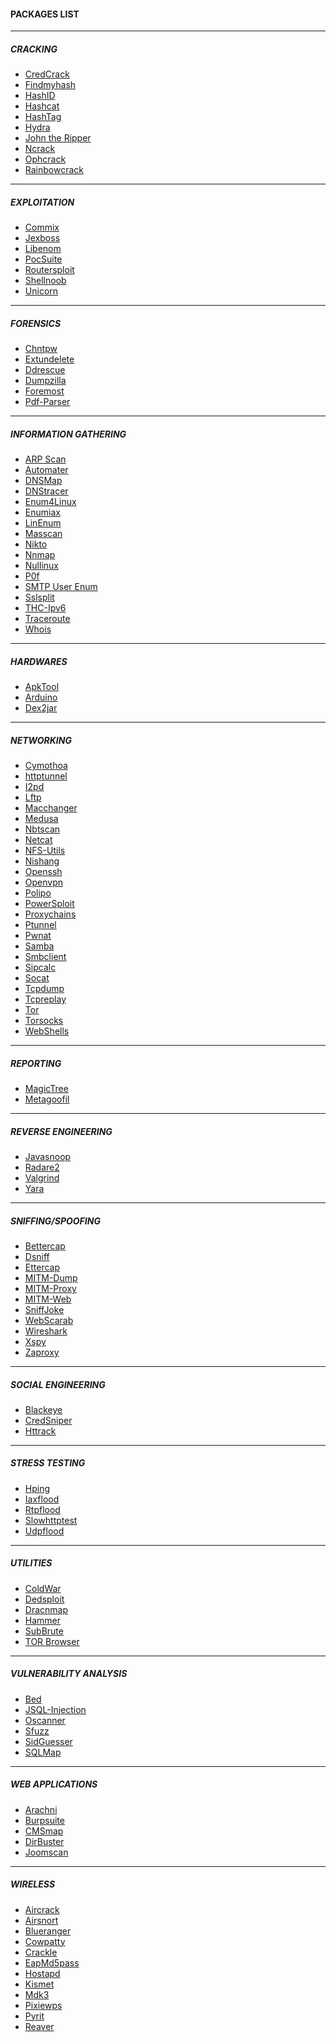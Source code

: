 #### PACKAGES LIST

* * *

##### CRACKING

* [CredCrack](https://github.com/gojhonny/CredCrack/)
* [Findmyhash](https://code.google.com/archive/p/findmyhash/)
* [HashID](http://code.google.com/p/hash-identifier/)
* [Hashcat](https://www.archlinux.org/packages/community/x86_64/hashcat/)
* [HashTag](https://github.com/SmeegeSec/HashTag/)
* [Hydra](https://www.archlinux.org/packages/community/x86_64/hydra/)
* [John the Ripper](https://www.archlinux.org/packages/community/x86_64/john/)
* [Ncrack](https://www.archlinux.org/packages/community/x86_64/ncrack/)
* [Ophcrack](https://www.archlinux.org/packages/community/x86_64/ophcrack/)
* [Rainbowcrack](https://project-rainbowcrack.com/)

* * *

##### EXPLOITATION

* [Commix](https://github.com/commixproject/commix/)
* [Jexboss](https://github.com/joaomatosf/jexboss/)
* [Libenom](https://github.com/bounteous/libenom/)
* [PocSuite](https://github.com/knownsec/pocsuite3/)
* [Routersploit](https://github.com/threat9/routersploit/)
* [Shellnoob](https://github.com/reyammer/shellnoob/)
* [Unicorn](https://github.com/trustedsec/unicorn/)

* * *

##### FORENSICS

* [Chntpw](https://www.archlinux.org/packages/community/x86_64/chntpw/)
* [Extundelete](https://www.archlinux.org/packages/community/x86_64/extundelete/)
* [Ddrescue](http://www.garloff.de/kurt/linux/ddrescue/)
* [Dumpzilla](https://www.dumpzilla.org/)
* [Foremost](https://www.archlinux.org/packages/community/x86_64/foremost/)
* [Pdf-Parser](https://blog.didierstevens.com/programs/pdf-parser/)

* * *

##### INFORMATION GATHERING

* [ARP Scan](https://www.archlinux.org/packages/community/x86_64/arp-scan/)
* [Automater](https://github.com/1aN0rmus/TekDefense-Automater/)
* [DNSMap](https://code.google.com/archive/p/dnsmap/)
* [DNStracer](https://www.archlinux.org/packages/community/x86_64/dnstracer/)
* [Enum4Linux](https://labs.portcullis.co.uk/tools/enum4linux/)
* [Enumiax](https://sourceforge.net/projects/enumiax/)
* [LinEnum](https://github.com/rebootuser/LinEnum/)
* [Masscan](https://www.archlinux.org/packages/community/x86_64/masscan/)
* [Nikto](https://github.com/sullo/nikto/)
* [Nnmap](https://www.archlinux.org/packages/extra/x86_64/nmap/)
* [Nullinux](https://github.com/m8r0wn/nullinux/)
* [P0f](https://www.archlinux.org/packages/community/x86_64/p0f/)
* [SMTP User Enum](https://github.com/qashqao/smtp-user-enum/)
* [Sslsplit](https://www.archlinux.org/packages/community/x86_64/sslsplit/)
* [THC-Ipv6](https://www.archlinux.org/packages/community/x86_64/thc-ipv6/)
* [Traceroute](https://www.archlinux.org/packages/core/x86_64/traceroute/)
* [Whois](https://www.archlinux.org/packages/extra/x86_64/whois/)

* * *

##### HARDWARES

* [ApkTool](https://code.google.com/p/android-apktool/)
* [Arduino](https://www.archlinux.org/packages/community/x86_64/arduino/)
* [Dex2jar](https://bitbucket.org/pxb1988/Dex2jar/)

* * *

##### NETWORKING

* [Cymothoa](http://sourceforge.net/projects/cymothoa/)
* [httptunnel](https://www.archlinux.org/packages/community/x86_64/httptunnel/)
* [I2pd](https://www.archlinux.org/packages/community/x86_64/i2pd/)
* [Lftp](https://www.archlinux.org/packages/extra/x86_64/lftp/)
* [Macchanger](https://www.archlinux.org/packages/community/x86_64/macchanger/)
* [Medusa](https://www.archlinux.org/packages/community/x86_64/medusa/)
* [Nbtscan](https://www.archlinux.org/packages/community/x86_64/nbtscan/)
* [Netcat](https://www.archlinux.org/packages/extra/x86_64/gnu-netcat/)
* [NFS-Utils](https://www.archlinux.org/packages/core/x86_64/nfs-utils/)
* [Nishang](https://github.com/samratashok/nishang/)
* [Openssh](https://www.archlinux.org/packages/core/x86_64/openssh/)
* [Openvpn](https://www.archlinux.org/packages/extra/x86_64/openvpn/)
* [Polipo](https://www.archlinux.org/packages/community/x86_64/polipo/)
* [PowerSploit](https://github.com/PowerShellMafia/PowerSploit/)
* [Proxychains](https://www.archlinux.org/packages/community/x86_64/proxychains-ng/)
* [Ptunnel](https://www.archlinux.org/packages/community/x86_64/ptunnel/)
* [Pwnat](https://samy.pl/pwnat/)
* [Samba](https://www.archlinux.org/packages/extra/x86_64/samba/)
* [Smbclient](https://www.archlinux.org/packages/extra/x86_64/smbclient/)
* [Sipcalc](https://www.archlinux.org/packages/community/x86_64/sipcalc/)
* [Socat](https://www.archlinux.org/packages/extra/x86_64/socat/)
* [Tcpdump](https://www.archlinux.org/packages/extra/x86_64/tcpdump/)
* [Tcpreplay](https://www.archlinux.org/packages/community/x86_64/tcpreplay/)
* [Tor](https://www.archlinux.org/packages/community/x86_64/tor/)
* [Torsocks](https://www.archlinux.org/packages/community/x86_64/torsocks/)
* [WebShells](https://tools.kali.org/)

* * *

##### REPORTING

* [MagicTree](https://www.gremwell.com/)
* [Metagoofil](https://code.google.com/archive/p/metagoofil/)

* * *

##### REVERSE ENGINEERING

* [Javasnoop](https://code.google.com/archive/p/javasnoop/)
* [Radare2](https://www.archlinux.org/packages/community/x86_64/radare2/)
* [Valgrind](https://www.archlinux.org/packages/extra/x86_64/valgrind/)
* [Yara](https://www.archlinux.org/packages/community/x86_64/yara/)

* * *

##### SNIFFING/SPOOFING

* [Bettercap](https://www.archlinux.org/packages/community/x86_64/bettercap/)
* [Dsniff](https://www.archlinux.org/packages/community/x86_64/dsniff/)
* [Ettercap](https://www.archlinux.org/packages/community/x86_64/ettercap/)
* [MITM-Dump](https://mitmproxy.org/)
* [MITM-Proxy](https://mitmproxy.org/)
* [MITM-Web](https://mitmproxy.org/)
* [SniffJoke](https://github.com/vecna/sniffjoke/)
* [WebScarab](http://dawes.za.net/)
* [Wireshark](https://www.archlinux.org/packages/community/x86_64/wireshark-qt/)
* [Xspy](https://github.com/mnp/xspy/)
* [Zaproxy](https://www.zaproxy.org/)

* * *

##### SOCIAL ENGINEERING

* [Blackeye](https://github.com/thelinuxchoice/blackeye/)
* [CredSniper](https://github.com/ustayready/CredSniper/)
* [Httrack](https://www.archlinux.org/packages/community/x86_64/httrack/)

* * *

##### STRESS TESTING

* [Hping](https://www.archlinux.org/packages/community/x86_64/hping/)
* [Iaxflood](http://www.hackingexposedvoip.com/sec_tools.html)
* [Rtpflood](http://www.hackingexposedvoip.com/sec_tools.html)
* [Slowhttptest](https://www.archlinux.org/packages/community/x86_64/slowhttptest/)
* [Udpflood](http://www.hackingexposedvoip.com/sec_tools.html)

* * *

##### UTILITIES

* [ColdWar](https://github.com/ChrisTruncer/PenTestScripts/)
* [Dedsploit](https://github.com/ex0dus-0x/dedsploit/)
* [Dracnmap](https://github.com/Screetsec/Dracnmap/)
* [Hammer](https://github.com/cyweb/hammer/)
* [SubBrute](https://github.com/TheRook/subbrute/)
* [TOR Browser](https://www.torproject.org/)

* * *

##### VULNERABILITY ANALYSIS

* [Bed](http://ww5.snake-basket.de/)
* [JSQL-Injection](https://github.com/ron190/jsql-injection/)
* [Oscanner](http://www.cqure.net/wp/tools/database/oscanner/)
* [Sfuzz](https://github.com/orgcandman/Simple-Fuzzer/)
* [SidGuesser](http://www.cqure.net/wp/tools/database/sidguesser/)
* [SQLMap](https://github.com/sqlmapproject/sqlmap/)

* * *

##### WEB APPLICATIONS

* [Arachni](http://www.arachni-scanner.com)
* [Burpsuite](https://portswigger.net/DownloadUpdate.ashx?Product=Free)
* [CMSmap](https://github.com/Dionach/CMSmap/)
* [DirBuster](https://sourceforge.net/projects/dirbuster/)
* [Joomscan](https://github.com/rezasp/joomscan/)

* * *

##### WIRELESS

* [Aircrack](https://www.archlinux.org/packages/community/x86_64/aircrack-ng/)
* [Airsnort](https://sourceforge.net/projects/airsnort/)
* [Blueranger](http://www.hackfromacave.com/projects/blueranger.html)
* [Cowpatty](https://www.archlinux.org/packages/community/x86_64/cowpatty/)
* [Crackle](https://github.com/mikeryan/crackle/)
* [EapMd5pass](http://www.willhackforsushi.com/)
* [Hostapd](https://www.archlinux.org/packages/community/x86_64/hostapd/)
* [Kismet](https://www.archlinux.org/packages/extra/x86_64/kismet/)
* [Mdk3](https://www.archlinux.org/packages/community/x86_64/mdk3/)
* [Pixiewps](https://www.archlinux.org/packages/community/x86_64/pixiewps/)
* [Pyrit](https://www.archlinux.org/packages/community/x86_64/pyrit/)
* [Reaver](https://www.archlinux.org/packages/community/x86_64/reaver/)

